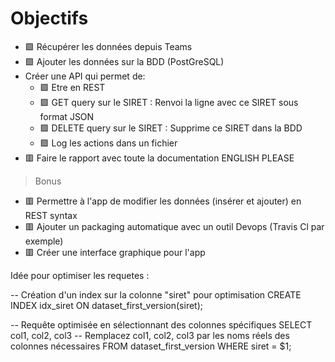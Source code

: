# Objectifs

- 🟩 Récupérer les données depuis Teams
- 🟩 Ajouter les données sur la BDD (PostGreSQL)
- Créer une API qui permet de:
    - 🟩 Etre en REST
    - 🟩 GET query sur le SIRET : Renvoi la ligne avec ce SIRET sous format JSON
    - 🟩 DELETE query sur le SIRET : Supprime ce SIRET dans la BDD
    - 🟩 Log les actions dans un fichier
- 🟥 Faire le rapport avec toute la documentation ENGLISH PLEASE

> Bonus
- 🟥 Permettre à l'app de modifier les données (insérer et ajouter) en REST syntax
- 🟥 Ajouter un packaging automatique avec un outil Devops (Travis Cl par exemple)
- 🟥 Créer une interface graphique pour l'app




Idée pour optimiser les requetes : 


-- Création d'un index sur la colonne "siret" pour optimisation
CREATE INDEX idx_siret ON dataset_first_version(siret);

-- Requête optimisée en sélectionnant des colonnes spécifiques
SELECT col1, col2, col3  -- Remplacez col1, col2, col3 par les noms réels des colonnes nécessaires
FROM dataset_first_version
WHERE siret = $1;
